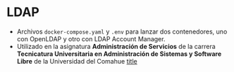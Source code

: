 # LDAP
- Archivos `docker-compose.yaml` y `.env` para lanzar dos contenedores, uno con OpenLDAP y otro con LDAP Account Manager.
- Utilizado en la asignatura **Administración de Servicios** de la carrera **Tecnicatura Universitaria en Administración de Sistemas y Software Libre** de la Universidad del Comahue
[title](https://web.curza.uncoma.edu.ar/tecnologia/carreras/13)
